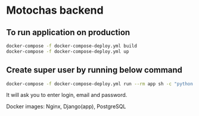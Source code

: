 # Motochas backend

## To run application on production


```bash
docker-compose -f docker-compose-deploy.yml build
docker-compose -f docker-compose-deploy.yml up
```
## Create super user by running below command 

```bash
docker-compose -f docker-compose-deploy.yml run --rm app sh -c "python manage.py createsuperuser"
```
It will ask you to enter login, email and password. 

Docker images: Nginx, Django(app), PostgreSQL